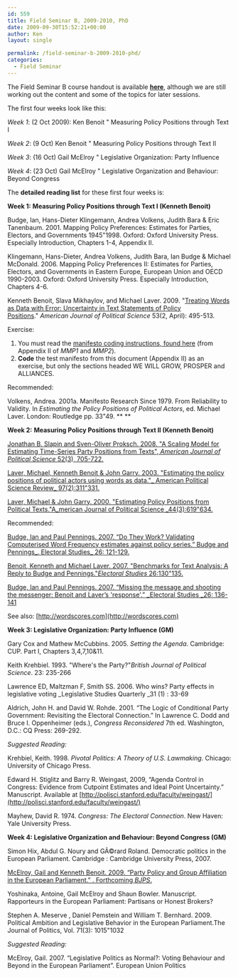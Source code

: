 ```yaml
---
id: 559
title: Field Seminar B, 2009-2010, PhD
date: 2009-09-30T15:52:21+00:00
author: Ken
layout: single

permalink: /field-seminar-b-2009-2010-phd/
categories:
  - Field Seminar
---
```

The Field Seminar B course handout is available **[here](/assets/files/Reading_lists_Field_Seminar_B_2009-2010.pdf)**, although we are still working out the content and some of the topics for later sessions.

The first four weeks look like this:

_Week 1_: (2 Oct 2009): Ken Benoit " Measuring Policy Positions through Text I

_Week 2_: (9 Oct) Ken Benoit " Measuring Policy Positions through Text II

_Week 3_: (16 Oct) Gail McElroy " Legislative Organization: Party Influence

_Week 4_: (23 Oct) Gail McElroy " Legislative Organization and Behaviour: Beyond Congress

The **detailed reading list** for these first four weeks is:

**Week 1:** **Measuring Policy Positions through Text I (Kenneth Benoit)**


  Budge, Ian, Hans-Dieter Klingemann, Andrea Volkens, Judith Bara & Eric Tanenbaum. 2001. Mapping Policy Preferences: Estimates for Parties, Electors, and Governments 1945"1998. Oxford: Oxford University Press. Especially Introduction, Chapters 1-4, Appendix II.



  Klingemann, Hans-Dieter, Andrea Volkens, Judith Bara, Ian Budge & Michael McDonald. 2006. Mapping Policy Preferences II: Estimates for Parties, Electors, and Governments in Eastern Europe, European Union and OECD 1990-2003. Oxford: Oxford University Press. Especially Introduction, Chapters 4-6.



  Kenneth Benoit, Slava Mikhaylov, and Michael Laver. 2009. "[Treating Words as Data with Error: Uncertainty in Text Statements of Policy Positions](/pdfs/blm2009ajps.pdf)." _American Journal of Political Science_ 53(2, April): 495-513.



  Exercise:


  1.  You must read the [manifesto coding instructions, found here](/assets/files/MPP2appendix2.pdf) (from Appendix II of _MMP1_ and _MMP2_).
  2. **Code** the test manifesto from this document (Appendix II) as an exercise, but only the sections headed WE WILL GROW, PROSPER and ALLIANCES.


  Recommended:



  Volkens, Andrea. 2001a. Manifesto Research Since 1979. From Reliability to Validity. In _Estimating the Policy Positions of Political Actors_, ed. Michael Laver. London: Routledge pp. 33"49. **
 **


**Week 2:** **Measuring Policy Positions through Text II (Kenneth Benoit)**


  [Jonathan B. Slapin and Sven-Oliver Proksch. 2008. "A Scaling Model for Estimating Time-Series Party Positions from Texts", ](/pdfs/SlapinProksch_AJPS_2008.pdf)_[American Journal of Political Science](/pdfs/SlapinProksch_AJPS_2008.pdf)_[ 52(3), 705-722.](/pdfs/SlapinProksch_AJPS_2008.pdf)



  [Laver, Michael, Kenneth Benoit & John Garry. 2003. "Estimating the policy positions of political actors using words as data."_ American Political Science Review_ 97(2):311"331.](/pdfs/WORDSCORESAPSR.pdf)



  [Laver, Michael & John Garry. 2000. "Estimating Policy Positions from Political Texts."A_merican Journal of Political Science _44(3):619"634.](/pdfs/LaverGarry_AJPS_2000.pdf)



  Recommended:



  [Budge, Ian and Paul Pennings. 2007. &#8220;Do They Work? Validating Computerised Word Frequency estimates against policy series.&#8221; Budge and Pennings_. Electoral Studies_ 26: 121-129.](/pdfs/BudgePennings_ES_2007a.pdf)



  [Benoit, Kenneth and Michael Laver. 2007. "Benchmarks for Text Analysis: A Reply to Budge and Pennings."_Electoral Studies_ 26:130"135.](/pdfs/ElStud2006_ResponseBP.pdf)



  [Budge, Ian and Paul Pennings. 2007. &#8220;Missing the message and shooting the messenger: Benoit and Laver&#8217;s 'response'.&#8221; _Electoral Studies _26: 136-141](/pdfs/BudgePennings_ES_2007b.pdf)



  See also: [http://wordscores.com](http://wordscores.com)


[](http://wordscores.com)**Week 3: Legislative Organization: Party Influence (GM)**


  Gary Cox and Mathew McCubbins. 2005. _Setting the Agenda_. Cambridge: CUP. Part I, Chapters 3,4,7,10&11.



  Keith Krehbiel. 1993. "Where's the Party?"_British Journal of Political Science_. 23: 235-266



  Lawrence ED, Maltzman F, Smith SS. 2006. Who wins? Party effects in legislative voting _Legislative Studies Quarterly _31 (1) : 33-69



  Aldrich, John H. and David W. Rohde. 2001. &#8220;The Logic of Conditional Party Government: Revisiting the Electoral Connection.&#8221; In Lawrence C. Dodd and Bruce I. Oppenheimer (eds.), _Congress Reconsidered_ 7th ed. Washington, D.C.: CQ Press: 269-292.



  _Suggested Reading:_



  Krehbiel, Keith. 1998. _Pivotal Politics: A Theory of U.S. Lawmaking_. Chicago: University of Chicago Press.



  Edward H. Stiglitz and Barry R. Weingast, 2009, &#8220;Agenda Control in Congress: Evidence from Cutpoint Estimates and Ideal Point Uncertainty.&#8221; Manuscript. Available at [http://polisci.stanford.edu/faculty/weingast/](http://polisci.stanford.edu/faculty/weingast/)



  Mayhew, David R. 1974. _Congress: The Electoral Connection_. New Haven: Yale University Press.


**Week 4: Legislative Organization and Behaviour: Beyond Congress (GM)**


  Simon Hix, Abdul G. Noury and GÃ©rard Roland. Democratic politics in the European Parliament. Cambridge : Cambridge University Press, 2007.



  [McElroy, Gail and Kenneth Benoit. 2009. &#8220;Party Policy and Group Affiliation in the European Parliament.&#8221; . Forthcoming ](/pdfs/partygroups_BJPS2.pdf)_[BJPS](/pdfs/partygroups_BJPS2.pdf)_[.](/pdfs/partygroups_BJPS2.pdf)



  Yoshinaka, Antoine, Gail McElroy and Shaun Bowler. Manuscript. Rapporteurs in the European Parliament: Partisans or Honest Brokers?



  Stephen A. Meserve , Daniel Pemstein and William T. Bernhard. 2009. Political Ambition and Legislative Behavior in the European Parliament.The Journal of Politics, Vol. 71(3): 1015"1032



  _Suggested Reading:_



  McElroy, Gail. 2007. &#8220;Legislative Politics as Normal?: Voting Behaviour and Beyond in the European Parliament&#8221;. European Union Politics

